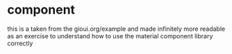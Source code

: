 # component

this is a taken from the gioui.org/example and made infinitely more readable as an exercise to understand how to use the material component library correctly